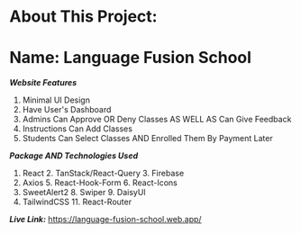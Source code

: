 # About This Project:

# Name: Language Fusion School

**_Website Features_**

1. Minimal UI Design
2. Have User's Dashboard
3. Admins Can Approve OR Deny Classes AS WELL AS Can Give Feedback
4. Instructions Can Add Classes
5. Students Can Select Classes AND Enrolled Them By Payment Later

**_Package AND Technologies Used_**

1. React 2. TanStack/React-Query 3. Firebase
2. Axios 5. React-Hook-Form 6. React-Icons
3. SweetAlert2 8. Swiper 9. DaisyUI
4. TailwindCSS 11. React-Router

**_Live Link:_** https://language-fusion-school.web.app/
